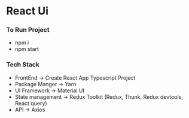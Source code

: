 # React Ui

### To Run Project 
- npm i
- npm start

### Tech Stack
- FrontEnd -> Create React App Typescript Project
- Package Manger -> Yarn
- UI Framework -> Material UI
- State management -> Redux Toolkit (Redux, Thunk, Redux devtools, React query)
- API -> Axios
